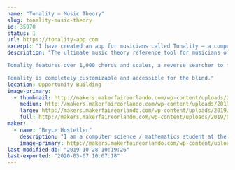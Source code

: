 ```yaml
---
name: "Tonality – Music Theory"
slug: tonality-music-theory
id: 35970
status: 1
url: https://tonality-app.com
excerpt: "I have created an app for musicians called Tonality – a comprehensive guide to chords, scales, and much more. It has tons of interactive features to demonstrate, including the ability to play it like a musical instrument, plug in a MIDI keyboard, or identify chords from acoustic instruments like guitars. Tonality is also accessible for the blind."
description: "The ultimate music theory reference tool for musicians of all skill levels. Tonality allows you to view and listen to a large database of piano chords and scales and features a chord-recognition tool that can identify chords you play on your instrument. You can run Tonality as an AUv3 MIDI receiver and view chords that match MIDI input you route to it, or as a MIDI source and send chords to other apps. 

Tonality features over 1,000 chords and scales, a reverse searcher to find chords/scales that contain certain notes, the ability to create custom chords/scales, detailed information about each (including guitar/ukulele charts), scale fingerings, an interactive circle of fifths, and more. It is fully compatible and interactive with MIDI keyboards as well, and can display chords in sheet music form in real time. Tonality also features a detailed ear training section and a musical terminology dictionary.

Tonality is completely customizable and accessible for the blind."
location: Opportunity Building
image-primary:
  - thumbnail: http://makers.makerfaireorlando.com/wp-content/uploads/2019/08/iTunesArtwork@3x-1-150x150.png
    medium: http://makers.makerfaireorlando.com/wp-content/uploads/2019/08/iTunesArtwork@3x-1-300x300.png
    large: http://makers.makerfaireorlando.com/wp-content/uploads/2019/08/iTunesArtwork@3x-1-1024x1024.png
    full: http://makers.makerfaireorlando.com/wp-content/uploads/2019/08/iTunesArtwork@3x-1.png
maker:
  - name: "Bryce Hostetler"
    description: "I am a computer science / mathematics student at the University of Florida. I am also interested in music – I have played piano for over 11 years as well as trumpet and bass for four years. In my spare time I have been working on an app called Tonality, which is designed to be the ultimate tool for musicians of all levels. I went to Maker Faire once with my high school robotics team (Roaring Riptide)."
    image-primary: http://makers.makerfaireorlando.com/wp-content/uploads/2019/08/iTunesArtwork@3x-1024x1024.png
last-modified-db: "2019-10-28 10:19:26"
last-exported: "2020-05-07 10:07:18"
---
```

